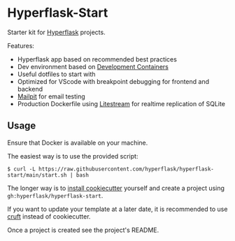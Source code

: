 # Hyperflask-Start

Starter kit for [Hyperflask](https://hyperflask.dev) projects.

Features:

 - Hyperflask app based on recommended best practices
 - Dev environment based on [Development Containers](https://containers.dev/)
 - Useful dotfiles to start with
 - Optimized for VScode with breakpoint debugging for frontend and backend
 - [Mailpit](https://github.com/axllent/mailpit) for email testing
 - Production Dockerfile using [Litestream](https://litestream.io/) for realtime replication of SQLite

## Usage

Ensure that Docker is available on your machine.

The easiest way is to use the provided script:

    $ curl -L https://raw.githubusercontent.com/hyperflask/hyperflask-start/main/start.sh | bash

The longer way is to [install cookiecutter](https://cookiecutter.readthedocs.io/en/stable/README.html#installation) yourself and create a project using `gh:hyperflask/hyperflask-start`.

If you want to update your template at a later date, it is recommended to use [cruft](https://pypi.org/project/cruft/) instead of cookiecutter.

Once a project is created see the project's README.
